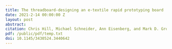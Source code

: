 ```yaml
---
title: The threadboard-designing an e-textile rapid prototyping board
date: 2021-2-14 00:00:00 Z
layout: post
abstract:
citation: Chris Hill, Michael Schneider, Ann Eisenberg, and Mark D. Gross. 2021. The ThreadBoard: Designing an E-Textile Rapid Prototyping Board. In Fifteenth International Conference on Tangible, Embedded, and Embodied Interaction (TEI '21), February 14–17, 2021, Salzburg, Austria. ACM, New York, NY, USA, 7 Pages. 
pdf: /public/pdf/temp.txt
doi: 10.1145/3430524.3440642
---
```

